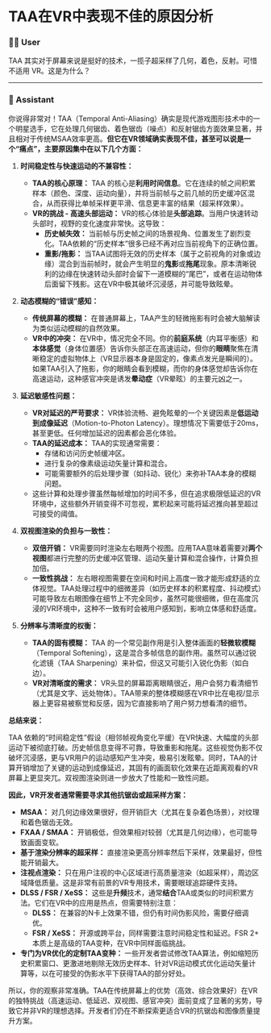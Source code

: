 # TAA在VR中表现不佳的原因分析

### 🧑‍💻 User

TAA 其实对于屏幕来说是挺好的技术，一揽子超采样了几何，着色，反射。可惜不适用 VR。这是为什么？

---

### 🤖 Assistant

你说得非常对！TAA（Temporal Anti-Aliasing）确实是现代游戏图形技术中的一个明星选手，它在处理几何锯齿、着色锯齿（噪点）和反射锯齿方面效果显著，并且相对于传统MSAA效率更高。**但它在VR领域确实表现不佳，甚至可以说是一个“痛点”，主要原因集中在以下几个方面：**

1.  **时间稳定性与快速运动的不兼容性：**
    *   **TAA的核心原理：** TAA 的核心是**利用时间信息**。它在连续的帧之间积累样本（颜色、深度、运动向量），并将当前帧与之前几帧的历史缓冲区混合，从而获得比单帧采样更平滑、信息更丰富的结果（超采样效果）。
    *   **VR的挑战 - 高速头部运动：** VR的核心体验是**头部追踪**。当用户快速转动头部时，视野的变化速度非常快。这导致：
        *   **历史帧失效：** 当前帧与历史帧之间的场景视角、位置发生了剧烈变化。TAA依赖的“历史样本”很多已经不再对应当前视角下的正确位置。
        *   **重影/拖影：** 当TAA试图将无效的历史样本（属于之前视角的对象或边缘）混合到当前帧时，就会产生明显的**鬼影**或**拖尾**现象。原本清晰锐利的边缘在快速转动头部时会留下一道模糊的“尾巴”，或者在运动物体后面留下残影。这在VR中极其破坏沉浸感，并可能导致眩晕。

2.  **动态模糊的“错误”感知：**
    *   **传统屏幕的模糊：** 在普通屏幕上，TAA产生的轻微拖影有时会被大脑解读为类似运动模糊的自然效果。
    *   **VR中的冲突：** 在VR中，情况完全不同。你的**前庭系统**（内耳平衡感）和**本体感觉**（身体位置感）告诉你头部正在高速运动，但你的**眼睛**聚焦在清晰稳定的虚拟物体上（VR显示器本身是固定的，像素点发光是瞬间的）。如果TAA引入了拖影，你的眼睛会看到模糊，而你的身体感觉却告诉你在高速运动，这种感官冲突是诱发**晕动症**（VR晕眩）的主要元凶之一。

3.  **延迟敏感性问题：**
    *   **VR对延迟的严苛要求：** VR体验流畅、避免眩晕的一个关键因素是**低运动到成像延迟**（Motion-to-Photon Latency）。理想情况下需要低于20ms，甚至更低。任何增加延迟的因素都会恶化体验。
    *   **TAA的延迟成本：** TAA的实现通常需要：
        *   存储和访问历史帧缓冲区。
        *   进行复杂的像素级运动矢量计算和混合。
        *   可能需要额外的后处理步骤（如抖动、锐化）来弥补TAA本身的模糊问题。
    *   这些计算和处理步骤虽然每帧增加的时间不多，但在追求极限低延迟的VR环境中，这些额外开销变得不可忽视，累积起来可能将延迟推向甚至超过可接受的阈值。

4.  **双视图渲染的负担与一致性：**
    *   **双倍开销：** VR需要同时渲染左右眼两个视图。应用TAA意味着需要对**两个视图**都进行完整的历史缓冲区管理、运动矢量计算和混合操作，计算负担加倍。
    *   **一致性挑战：** 左右眼视图需要在空间和时间上高度一致才能形成舒适的立体视觉。TAA处理过程中的细微差异（如历史样本的积累程度、抖动模式）可能导致左右眼图像在细节上不完全同步，虽然可能很细微，但在高度沉浸的VR环境中，这种不一致有时会被用户感知到，影响立体感和舒适度。

5.  **分辨率与清晰度的权衡：**
    *   **TAA的固有模糊：** TAA 的一个常见副作用是引入整体画面的**轻微软模糊**（Temporal Softening），这是混合多帧信息的副作用。虽然可以通过锐化滤镜（TAA Sharpening）来补偿，但这又可能引入锐化伪影（如白边）。
    *   **VR对清晰度的需求：** VR头显的屏幕距离眼睛很近，用户会努力看清细节（尤其是文字、远处物体）。TAA带来的整体模糊感在VR中比在电视/显示器上更容易被察觉和反感，因为它直接影响了用户努力想看清的细节。

**总结来说：**

TAA 依赖的“时间稳定性”假设（相邻帧视角变化平缓）在VR快速、大幅度的头部运动下被彻底打破。历史帧信息变得不可靠，导致重影和拖尾。这些视觉伪影不仅破坏沉浸感，更与VR用户的运动感知产生冲突，极易引发眩晕。同时，TAA的计算开销增加了关键的运动到成像延迟，其固有的画面软化效果在近距离观看的VR屏幕上更显突兀。双视图渲染则进一步放大了性能和一致性问题。

**因此，VR开发者通常需要寻求其他抗锯齿或超采样方案：**

*   **MSAA：** 对几何边缘效果很好，但开销巨大（尤其在复杂着色场景），对纹理和着色锯齿无效。
*   **FXAA / SMAA：** 开销极低，但效果相对较弱（尤其是几何边缘），也可能导致画面变软。
*   **基于渲染分辨率的超采样：** 直接渲染更高分辨率然后下采样，效果最好，但性能开销最大。
*   **注视点渲染：** 只在用户注视的中心区域进行高质量渲染（如超采样），周边区域降低质量。这是非常有前景的VR专用技术，需要眼球追踪硬件支持。
*   **DLSS / FSR / XeSS：** 这些是**升频**技术，通常**结合**TAA或类似的时间积累方法。它们在VR中的应用是热点，但需要特别注意：
    *   **DLSS：** 在兼容的N卡上效果不错，但仍有时间伪影风险，需要仔细调优。
    *   **FSR / XeSS：** 开源或跨平台，同样需要注意时间稳定性和延迟。FSR 2+ 本质上是高级的TAA变种，在VR中同样面临挑战。
*   **专门为VR优化的定制TAA变种：** 一些开发者尝试修改TAA算法，例如缩短历史积累窗口、更激进地剔除无效历史样本、针对VR运动模式优化运动矢量计算等，以在可接受的伪影水平下获得TAA的部分好处。

所以，你的观察非常准确。TAA在传统屏幕上的优势（高效、综合效果好）在VR的独特挑战（高速运动、低延迟、双视图、感官冲突）面前变成了显著的劣势，导致它并非VR的理想选择。开发者们仍在不断探索更适合VR的抗锯齿和图像质量提升方案。